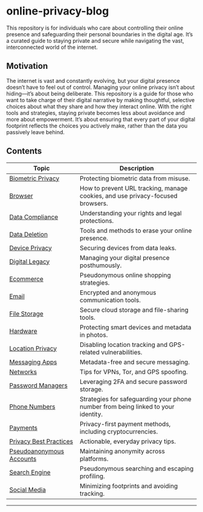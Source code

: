 # online-privacy-blog
This repository is for individuals who care about controlling their online presence and safeguarding their personal boundaries in the digital age. It’s a curated guide to staying private and secure while navigating the vast, interconnected world of the internet.

## Motivation
The internet is vast and constantly evolving, but your digital presence doesn’t have to feel out of control. Managing your online privacy isn’t about hiding—it’s about being deliberate. This repository is a guide for those who want to take charge of their digital narrative by making thoughtful, selective choices about what they share and how they interact online.
With the right tools and strategies, staying private becomes less about avoidance and more about empowerment. It’s about ensuring that every part of your digital footprint reflects the choices you actively make, rather than the data you passively leave behind.

## Contents

| **Topic**                       | **Description**                                                                 |
|----------------------------------|---------------------------------------------------------------------------------|
| [Biometric Privacy](docs/Biometric_Privacy.md) | Protecting biometric data from misuse.                                         |
| [Browser](docs/Browser.md)      | How to prevent URL tracking, manage cookies, and use privacy-focused browsers.  |
| [Data Compliance](docs/Data_Compliance.md) | Understanding your rights and legal protections.                              |
| [Data Deletion](docs/Data_Deletion.md) | Tools and methods to erase your online presence.                               |
| [Device Privacy](docs/Device_Privacy.md) | Securing devices from data leaks.                                             |
| [Digital Legacy](docs/Digital_Legacy.md) | Managing your digital presence posthumously.                                  |
| [Ecommerce](docs/Ecommerce.md)  | Pseudonymous online shopping strategies.                                       |
| [Email](docs/Email.md)          | Encrypted and anonymous communication tools.                                   |
| [File Storage](docs/File_Storage.md) | Secure cloud storage and file-sharing tools.                                  |
| [Hardware](docs/Hardware.md)    | Protecting smart devices and metadata in photos.                               |
| [Location Privacy](docs/Location_Privacy.md) | Disabling location tracking and GPS-related vulnerabilities.                  |
| [Messaging Apps](docs/Messaging_Apps.md) | Metadata-free and secure messaging.                                          |
| [Networks](docs/Networks.md)    | Tips for VPNs, Tor, and GPS spoofing.                                          |
| [Password Managers](docs/Password_Managers.md) | Leveraging 2FA and secure password storage.                                   |
| [Phone Numbers](docs/Phone_Numbers.md) | Strategies for safeguarding your phone number from being linked to your identity. |
| [Payments](docs/Payments.md)    | Privacy-first payment methods, including cryptocurrencies.                     |
| [Privacy Best Practices](docs/Privacy_Best_Practices.md) | Actionable, everyday privacy tips.                                           |
| [Pseudoanonymous Accounts](docs/Psuedoanonymous_Accounts.md) | Maintaining anonymity across platforms.                                      |
| [Search Engine](docs/Search_Engine.md) | Pseudonymous searching and escaping profiling.                                |
| [Social Media](docs/Social_Media.md) | Minimizing footprints and avoiding tracking.                                  |

---
